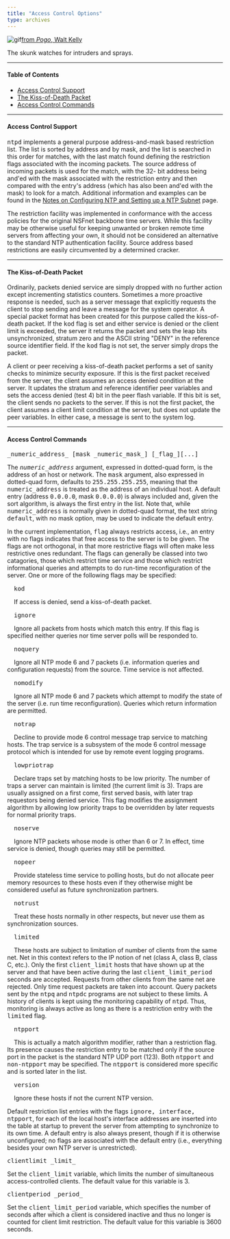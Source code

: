 ```yaml
---
title: "Access Control Options"
type: archives
---
```


![gif](/archives/pic/pogo6.gif)[from _Pogo_, Walt Kelly](http://www.eecis.udel.edu/~mills/pictures.html)

The skunk watches for intruders and sprays.

* * *

#### Table of Contents

*  [Access Control Support](/archives/4.1.0/accopt/#access-control-support)
*  [The Kiss-of-Death Packet](/archives/4.1.0/accopt/#the-kiss-of-death-packet)
*  [Access Control Commands](/archives/4.1.0/accopt/#access-control-commands)

* * *

#### Access Control Support

<tt>ntpd</tt> implements a general purpose address-and-mask based restriction list. The list is sorted by address and by mask, and the list is searched in this order for matches, with the last match found defining the restriction flags associated with the incoming packets. The source address of incoming packets is used for the match, with the 32- bit address being and'ed with the mask associated with the restriction entry and then compared with the entry's address (which has also been and'ed with the mask) to look for a match. Additional information and examples can be found in the  [Notes on Configuring NTP and Setting up a NTP Subnet](/archives/4.1.0/notes) page. 

The restriction facility was implemented in conformance with the access policies for the original NSFnet backbone time servers. While this facility may be otherwise useful for keeping unwanted or broken remote time servers from affecting your own, it should not be considered an alternative to the standard NTP authentication facility. Source address based restrictions are easily circumvented by a determined cracker.

* * *

#### The Kiss-of-Death Packet

Ordinarily, packets denied service are simply dropped with no further action except incrementing statistics counters. Sometimes a more proactive response is needed, such as a server message that explicitly requests the client to stop sending and leave a message for the system operator. A special packet format has been created for this purpose called the kiss-of-death packet. If the <tt>kod</tt> flag is set and either service is denied or the client limit is exceeded, the server it returns the packet and sets the leap bits unsynchronized, stratum zero and the ASCII string "DENY" in the reference source identifier field. If the <tt>kod</tt> flag is not set, the server simply drops the packet.

A client or peer receiving a kiss-of-death packet performs a set of sanity checks to minimize security exposure. If this is the first packet received from the server, the client assumes an access denied condition at the server. It updates the stratum and reference identifier peer variables and sets the access denied (test 4) bit in the peer flash variable. If this bit is set, the client sends no packets to the server. If this is not the first packet, the client assumes a client limit condition at the server, but does not update the peer variables. In either case, a message is sent to the system log.

* * *

#### Access Control Commands

<dt id="restrict"><tt>_numeric_address_ [mask _numeric_mask_] [_flag_][...]</tt></dt>

The <tt>_numeric_address_</tt> argument, expressed in dotted-quad form, is the address of an host or network. The <tt>mask</tt> argument, also expressed in dotted-quad form, defaults to <tt>255.255.255.255</tt>, meaning that the <tt>numeric_address</tt> is treated as the address of an individual host. A default entry (address <tt>0.0.0.0</tt>, mask <tt>0.0.0.0</tt>) is always included and, given the sort algorithm, is always the first entry in the list. Note that, while <tt>numeric_address</tt> is normally given in dotted-quad format, the text string <tt>default</tt>, with no mask option, may be used to indicate the default entry.

In the current implementation, <tt>flag</tt> always restricts access, i.e., an entry with no flags indicates that free access to the server is to be given. The flags are not orthogonal, in that more restrictive flags will often make less restrictive ones redundant. The flags can generally be classed into two catagories, those which restrict time service and those which restrict informational queries and attempts to do run-time reconfiguration of the server. One or more of the following flags may be specified: 

&nbsp;&nbsp;&nbsp;&nbsp;<tt>kod</tt>

&nbsp;&nbsp;&nbsp;&nbsp;If access is denied, send a kiss-of-death packet.

&nbsp;&nbsp;&nbsp;&nbsp;<tt>ignore</tt>

&nbsp;&nbsp;&nbsp;&nbsp;Ignore all packets from hosts which match this entry. If this flag is specified neither queries nor time server polls will be responded to.

&nbsp;&nbsp;&nbsp;&nbsp;<tt>noquery</tt>

&nbsp;&nbsp;&nbsp;&nbsp;Ignore all NTP mode 6 and 7 packets (i.e. information queries and configuration requests) from the source. Time service is not affected.

&nbsp;&nbsp;&nbsp;&nbsp;<tt>nomodify</tt>

&nbsp;&nbsp;&nbsp;&nbsp;Ignore all NTP mode 6 and 7 packets which attempt to modify the state of the server (i.e. run time reconfiguration). Queries which return information are permitted.

&nbsp;&nbsp;&nbsp;&nbsp;<tt>notrap</tt>

&nbsp;&nbsp;&nbsp;&nbsp;Decline to provide mode 6 control message trap service to matching hosts. The trap service is a subsystem of the mode 6 control message protocol which is intended for use by remote event logging programs.

&nbsp;&nbsp;&nbsp;&nbsp;<tt>lowpriotrap</tt>

&nbsp;&nbsp;&nbsp;&nbsp;Declare traps set by matching hosts to be low priority. The number of traps a server can maintain is limited (the current limit is 3). Traps are usually assigned on a first come, first served basis, with later trap requestors being denied service. This flag modifies the assignment algorithm by allowing low priority traps to be overridden by later requests for normal priority traps.

&nbsp;&nbsp;&nbsp;&nbsp;<tt>noserve</tt>

&nbsp;&nbsp;&nbsp;&nbsp;Ignore NTP packets whose mode is other than 6 or 7. In effect, time service is denied, though queries may still be permitted.

&nbsp;&nbsp;&nbsp;&nbsp;<tt>nopeer</tt>

&nbsp;&nbsp;&nbsp;&nbsp;Provide stateless time service to polling hosts, but do not allocate peer memory resources to these hosts even if they otherwise might be considered useful as future synchronization partners.

&nbsp;&nbsp;&nbsp;&nbsp;<tt>notrust</tt>

&nbsp;&nbsp;&nbsp;&nbsp;Treat these hosts normally in other respects, but never use them as synchronization sources. 

&nbsp;&nbsp;&nbsp;&nbsp;<tt>limited</tt>

&nbsp;&nbsp;&nbsp;&nbsp;These hosts are subject to limitation of number of clients from the same net. Net in this context refers to the IP notion of net (class A, class B, class C, etc.). Only the first <tt>client_limit</tt> hosts that have shown up at the server and that have been active during the last <tt>client_limit_period</tt> seconds are accepted. Requests from other clients from the same net are rejected. Only time request packets are taken into account. Query packets sent by the <tt>ntpq</tt> and <tt>ntpdc</tt> programs are not subject to these limits. A history of clients is kept using the monitoring capability of <tt>ntpd</tt>. Thus, monitoring is always active as long as there is a restriction entry with the <tt>limited</tt> flag.

&nbsp;&nbsp;&nbsp;&nbsp;<tt>ntpport</tt>

&nbsp;&nbsp;&nbsp;&nbsp;This is actually a match algorithm modifier, rather than a restriction flag. Its presence causes the restriction entry to be matched only if the source port in the packet is the standard NTP UDP port (123). Both <tt>ntpport</tt> and <tt>non-ntpport</tt> may be specified. The <tt>ntpport</tt> is considered more specific and is sorted later in the list.

&nbsp;&nbsp;&nbsp;&nbsp;<tt>version</tt>

&nbsp;&nbsp;&nbsp;&nbsp;Ignore these hosts if not the current NTP version.

Default restriction list entries with the flags <tt>ignore, interface, ntpport</tt>, for each of the local host's interface addresses are inserted into the table at startup to prevent the server from attempting to synchronize to its own time. A default entry is also always present, though if it is otherwise unconfigured; no flags are associated with the default entry (i.e., everything besides your own NTP server is unrestricted).

<dt><tt>clientlimit _limit_</tt></dt>

Set the <tt>client_limit</tt> variable, which limits the number of simultaneous access-controlled clients. The default value for this variable is 3.

<dt><tt>clientperiod _period_</tt></dt>

Set the <tt>client_limit_period</tt> variable, which specifies the number of seconds after which a client is considered inactive and thus no longer is counted for client limit restriction. The default value for this variable is 3600 seconds.